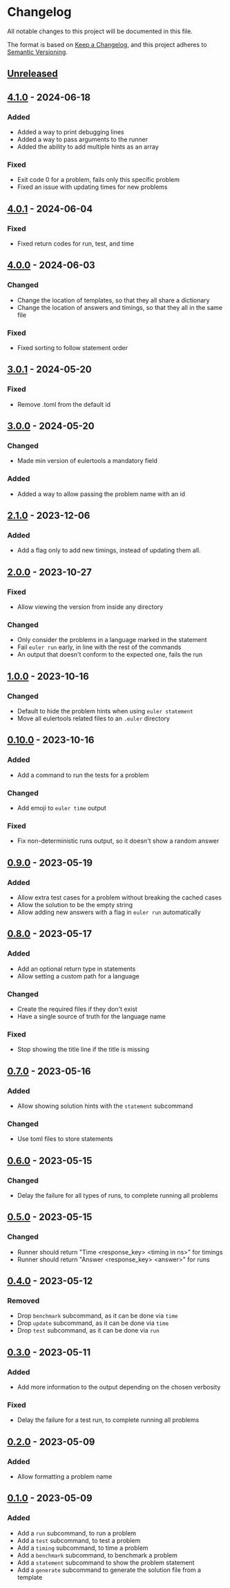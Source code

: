 # Changelog

All notable changes to this project will be documented in this file.

The format is based on [Keep a Changelog], and this project adheres to [Semantic Versioning].

## [Unreleased]

## [4.1.0] - 2024-06-18

### Added

-   Added a way to print debugging lines
-   Added a way to pass arguments to the runner
-   Added the ability to add multiple hints as an array

### Fixed

-   Exit code 0 for a problem, fails only this specific problem
-   Fixed an issue with updating times for new problems

## [4.0.1] - 2024-06-04

### Fixed

-   Fixed return codes for run, test, and time

## [4.0.0] - 2024-06-03

### Changed

-   Change the location of templates, so that they all share a dictionary
-   Change the location of answers and timings, so that they all in the same file

### Fixed

-   Fixed sorting to follow statement order

## [3.0.1] - 2024-05-20

### Fixed

-   Remove .toml from the default id

## [3.0.0] - 2024-05-20

### Changed

-   Made min version of eulertools a mandatory field

### Added

-   Added a way to allow passing the problem name with an id

## [2.1.0] - 2023-12-06

### Added

-   Add a flag only to add new timings, instead of updating them all.

## [2.0.0] - 2023-10-27

### Fixed

-   Allow viewing the version from inside any directory

### Changed

-   Only consider the problems in a language marked in the statement
-   Fail `euler run` early, in line with the rest of the commands
-   An output that doesn't conform to the expected one, fails the run

## [1.0.0] - 2023-10-16

### Changed

-   Default to hide the problem hints when using `euler statement`
-   Move all eulertools related files to an `.euler` directory

## [0.10.0] - 2023-10-16

### Added

-   Add a command to run the tests for a problem

### Changed

-   Add emoji to `euler time` output

### Fixed

-   Fix non-deterministic runs output, so it doesn't show a random answer

## [0.9.0] - 2023-05-19

### Added

-   Allow extra test cases for a problem without breaking the cached cases
-   Allow the solution to be the empty string
-   Allow adding new answers with a flag in `euler run` automatically

## [0.8.0] - 2023-05-17

### Added

-   Add an optional return type in statements
-   Allow setting a custom path for a language

### Changed

-   Create the required files if they don't exist
-   Have a single source of truth for the language name

### Fixed

-   Stop showing the title line if the title is missing

## [0.7.0] - 2023-05-16

### Added

-   Allow showing solution hints with the `statement` subcommand

### Changed

-   Use toml files to store statements

## [0.6.0] - 2023-05-15

### Changed

-   Delay the failure for all types of runs, to complete running all problems

## [0.5.0] - 2023-05-15

### Changed

-   Runner should return "Time &lt;response_key&gt; &lt;timing in ns&gt;" for timings
-   Runner should return "Answer &lt;response_key&gt; &lt;answer&gt;" for runs

## [0.4.0] - 2023-05-12

### Removed

-   Drop `benchmark` subcommand, as it can be done via `time`
-   Drop `update` subcommand, as it can be done via `time`
-   Drop `test` subcommand, as it can be done via `run`

## [0.3.0] - 2023-05-11

### Added

-   Add more information to the output depending on the chosen verbosity

### Fixed

-   Delay the failure for a test run, to complete running all problems

## [0.2.0] - 2023-05-09

### Added

-   Allow formatting a problem name

## [0.1.0] - 2023-05-09

### Added

-   Add a `run` subcommand, to run a problem
-   Add a `test` subcommand, to test a problem
-   Add a `timing` subcommand, to time a problem
-   Add a `benchmark` subcommand, to benchmark a problem
-   Add a `statement` subcommand to show the problem statement
-   Add a `generate` subcommand to generate the solution file from a template

[Keep a Changelog]: https://keepachangelog.com/en/1.0.0/
[Semantic Versioning]: https://semver.org/spec/v2.0.0.html
[Unreleased]: https://github.com/spapanik/eulertools/compare/v4.1.0...main
[4.1.0]: https://github.com/spapanik/eulertools/compare/v4.0.1...v4.1.0
[4.0.1]: https://github.com/spapanik/eulertools/compare/v4.0.0...v4.0.1
[4.0.0]: https://github.com/spapanik/eulertools/compare/v3.0.1...v4.0.0
[3.0.1]: https://github.com/spapanik/eulertools/compare/v3.0.0...v3.0.1
[3.0.0]: https://github.com/spapanik/eulertools/compare/v2.1.0...v3.0.0
[2.1.0]: https://github.com/spapanik/eulertools/compare/v2.0.0...v2.1.0
[2.0.0]: https://github.com/spapanik/eulertools/compare/v1.0.0...v2.0.0
[1.0.0]: https://github.com/spapanik/eulertools/compare/v0.10.0...v1.0.0
[0.10.0]: https://github.com/spapanik/eulertools/compare/v0.9.0...v0.10.0
[0.9.0]: https://github.com/spapanik/eulertools/compare/v0.8.0...v0.9.0
[0.8.0]: https://github.com/spapanik/eulertools/compare/v0.7.0...v0.8.0
[0.7.0]: https://github.com/spapanik/eulertools/compare/v0.6.0...v0.7.0
[0.6.0]: https://github.com/spapanik/eulertools/compare/v0.5.0...v0.6.0
[0.5.0]: https://github.com/spapanik/eulertools/compare/v0.4.0...v0.5.0
[0.4.0]: https://github.com/spapanik/eulertools/compare/v0.3.0...v0.4.0
[0.3.0]: https://github.com/spapanik/eulertools/compare/v0.2.0...v0.3.0
[0.2.0]: https://github.com/spapanik/eulertools/compare/v0.1.0...v0.2.0
[0.1.0]: https://github.com/spapanik/eulertools/releases/tag/v0.1.0
